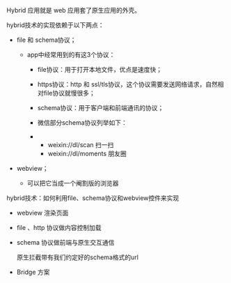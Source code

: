 Hybrid 应用就是 web 应用套了原生应用的外壳。

hybrid技术的实现依赖于以下两点：

- file 和 schema协议；

  - app中经常用到的有这3个协议：

    - file协议：用于打开本地文件，优点是速度快；

    - https协议：http 和 ssl/tls协议，这个协议需要发送网络请求，自然相对file协议就慢很多；

    - schema协议：用于客户端和前端通讯的协议；

    - 微信部分schema协议列举如下：

    - - weixin://dl/scan  扫一扫
      - weixin://dl/moments  朋友圈

- webview；

  - 可以把它当成一个阉割版的浏览器



hybrid技术：如何利用file、schema协议和webview控件来实现 

- webview 渲染页面

- file 、http 协议做内容控制加载

- schema 协议做前端与原生交互通信

  原生拦截带有我们约定好的schema格式的url

- Bridge 方案